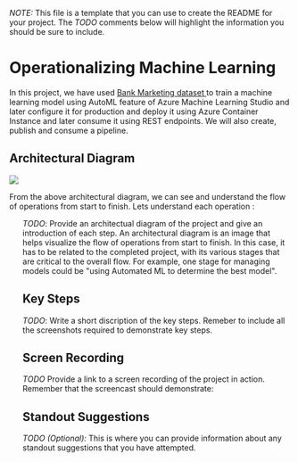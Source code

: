 *NOTE:* This file is a template that you can use to create the README for your project. The *TODO* comments below will highlight the information you should be sure to include.


# Operationalizing Machine Learning

In this project, we have used <a href= 'https://automlsamplenotebookdata.blob.core.windows.net/automl-sample-notebook-data/bankmarketing_train.csv'> Bank Marketing dataset </a> to train a machine learning model using AutoML feature of Azure Machine Learning Studio and later configure it for production and deploy it using Azure Container Instance and later consume it using REST endpoints. We will also create, publish and consume a pipeline.

## Architectural Diagram

<img src= 'https://www.google.com/url?sa=i&url=https%3A%2F%2Fdocs.microsoft.com%2Fes-es%2Fazure%2Farchitecture%2Freference-architectures%2Fai%2Fmlops-python&psig=AOvVaw2gGhsAG4ljttUqN6IECRCU&ust=1626634608311000&source=images&cd=vfe&ved=0CAsQjRxqFwoTCNjVuqbk6vECFQAAAAAdAAAAABAO'>
<p> From the above architectural diagram, we can see and understand the flow of operations from start to finish. Lets understand each operation :
<ol>

*TODO*: Provide an architectual diagram of the project and give an introduction of each step. An architectural diagram is an image that helps visualize the flow of operations from start to finish. In this case, it has to be related to the completed project, with its various stages that are critical to the overall flow. For example, one stage for managing models could be "using Automated ML to determine the best model". 

## Key Steps
*TODO*: Write a short discription of the key steps. Remeber to include all the screenshots required to demonstrate key steps. 

## Screen Recording
*TODO* Provide a link to a screen recording of the project in action. Remember that the screencast should demonstrate:

## Standout Suggestions
*TODO (Optional):* This is where you can provide information about any standout suggestions that you have attempted.
